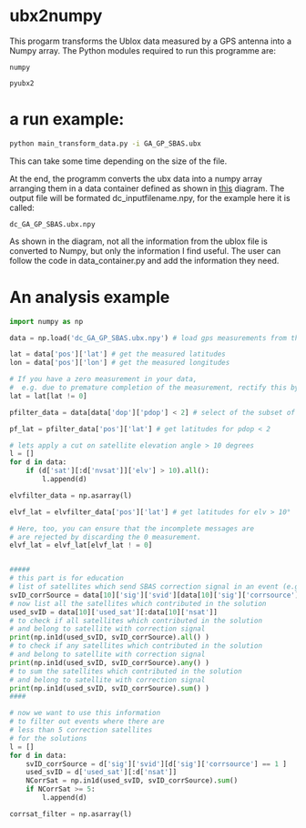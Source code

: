 # ubx2numpy

This progarm transforms the Ublox data measured by a GPS antenna into a Numpy array. The Python modules required to run this programme are:
~~~
numpy
~~~

~~~
pyubx2
~~~

# a run example:
``` sh
python main_transform_data.py -i GA_GP_SBAS.ubx
```

This can take some time depending on the size of the file. 

At the end, the programm converts the ubx data into a numpy array arranging them in a data container defined as shown in [this](https://github.com/sciqader/ubx2numpy/blob/main/diagram.png) diagram. The output file will be formated dc_inputfilename.npy, for the example here it is called:

```
dc_GA_GP_SBAS.ubx.npy
```

As shown in the diagram, not all the information from the ublox file is converted to Numpy, but only the information I find useful. The user can follow the code in data_container.py and add the information they need.

# An analysis example


``` python
import numpy as np

data = np.load('dc_GA_GP_SBAS.ubx.npy') # load gps measurements from the data container

lat = data['pos']['lat'] # get the measured latitudes
lon = data['pos']['lon'] # get the measured longitudes

# If you have a zero measurement in your data, 
#  e.g. due to premature completion of the measurement, rectify this by:
lat = lat[lat != 0]

pfilter_data = data[data['dop']['pdop'] < 2] # select of the subset of data with a pdop value < 2

pf_lat = pfilter_data['pos']['lat'] # get latitudes for pdop < 2

# lets apply a cut on satellite elevation angle > 10 degrees
l = []
for d in data:
	if (d['sat'][:d['nvsat']]['elv'] > 10).all():
		l.append(d)

elvfilter_data = np.asarray(l)

elvf_lat = elvfilter_data['pos']['lat'] # get latitudes for elv > 10°

# Here, too, you can ensure that the incomplete messages are 
# are rejected by discarding the 0 measurement.
elvf_lat = elvf_lat[elvf_lat ! = 0]


#####
# this part is for education
# list of satellites which send SBAS correction signal in an event (e.g. event #10)
svID_corrSource = data[10]['sig']['svid'][data[10]['sig']['corrsource'] == 1]
# now list all the satellites which contributed in the solution
used_svID = data[10]['used_sat'][:data[10]['nsat']]
# to check if all satellites which contributed in the solution
# and belong to satellite with correction signal
print(np.in1d(used_svID, svID_corrSource).all() )
# to check if any satellites which contributed in the solution
# and belong to satellite with correction signal
print(np.in1d(used_svID, svID_corrSource).any() )
# to sum the satellites which contributed in the solution
# and belong to satellite with correction signal
print(np.in1d(used_svID, svID_corrSource).sum() )
####

# now we want to use this information
# to filter out events where there are 
# less than 5 correction satellites 
# for the solutions
l = []
for d in data:
	svID_corrSource = d['sig']['svid'][d['sig']['corrsource'] == 1 ]
	used_svID = d['used_sat'][:d['nsat']]
	NCorrSat = np.in1d(used_svID, svID_corrSource).sum()
	if NCorrSat >= 5:
		l.append(d)

corrsat_filter = np.asarray(l)
```

